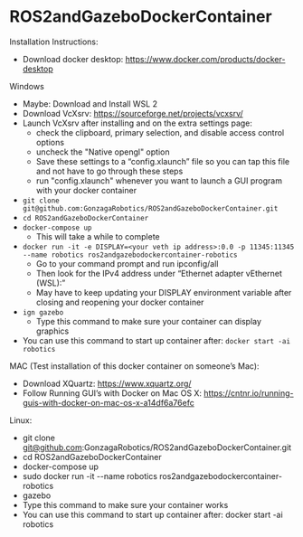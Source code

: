 # ROS2andGazeboDockerContainer

Installation Instructions: 
- Download docker desktop: https://www.docker.com/products/docker-desktop

Windows 
- Maybe: Download and Install WSL 2 
- Download VcXsrv: https://sourceforge.net/projects/vcxsrv/  
- Launch VcXsrv after installing and on the extra settings page:
  - check the clipboard, primary selection, and disable access control options
  - uncheck the "Native opengl" option
  - Save these settings to a “config.xlaunch” file so you can tap this file and not have to go through these steps 
  - run "config.xlaunch" whenever you want to launch a GUI program with your docker container
- `git clone git@github.com:GonzagaRobotics/ROS2andGazeboDockerContainer.git`
- `cd ROS2andGazeboDockerContainer`
- `docker-compose up `
  - This will take a while to complete 
- `docker run -it -e DISPLAY=<your veth ip address>:0.0 -p 11345:11345 --name robotics ros2andgazebodockercontainer-robotics` 
  - Go to your command prompt and run ipconfig/all 
  - Then look for the IPv4 address under “Ethernet adapter vEthernet (WSL):” 
  - May have to keep updating your DISPLAY environment variable after closing and reopening your docker container 
- `ign gazebo` 
  - Type this command to make sure your container can display graphics 
- You can use this command to start up container after: `docker start -ai robotics` 

MAC (Test installation of this docker container on someone’s Mac): 
- Download XQuartz: https://www.xquartz.org/  
- Follow Running GUI’s with Docker on Mac OS X: https://cntnr.io/running-guis-with-docker-on-mac-os-x-a14df6a76efc  

Linux:  
- git clone git@github.com:GonzagaRobotics/ROS2andGazeboDockerContainer.git 
- cd ROS2andGazeboDockerContainer 
- docker-compose up 
- sudo docker run -it --name robotics ros2andgazebodockercontainer-robotics 
- gazebo 
 - Type this command to make sure your container works 
- You can use this command to start up container after: docker start -ai robotics 
